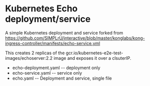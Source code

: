 # Kubernetes Echo deployment/service
A simple Kubernetes deployment and service forked from https://github.com/SIMPLrU/interactive/blob/master/konglabs/kong-ingress-controller/manifests/echo-service.yml

This creates 2 replicas of the gcr.io/kubernetes-e2e-test-images/echoserver:2.2 image and exposes it over a clsuterIP.

* echo-deployment.yaml  --  deployment only
* echo-service.yaml  --  service only
* echo.yaml  -- Deployment and service, single file